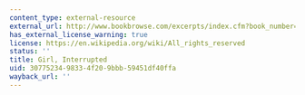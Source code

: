 ```yaml
---
content_type: external-resource
external_url: http://www.bookbrowse.com/excerpts/index.cfm?book_number=241
has_external_license_warning: true
license: https://en.wikipedia.org/wiki/All_rights_reserved
status: ''
title: Girl, Interrupted
uid: 30775234-9833-4f20-9bbb-59451df40ffa
wayback_url: ''
---
```

